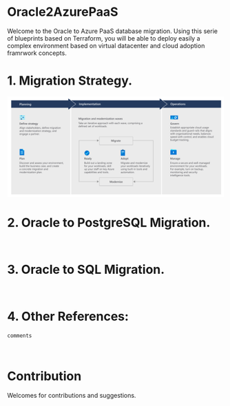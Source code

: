# Oracle2AzurePaaS
Welcome to the Oracle to Azure PaaS database migration.
Using this serie of blueprints based on Terraform, you will be able to deploy easily a complex environment based on virtual datacenter and cloud adoption framrwork concepts. 
<br/>

# 1. Migration Strategy.

![01_01.migration_and_modernization_journey](https://github.com/Gary3207Lee/Oracle2AzurePaaS/blob/main/01.MigrationStrategy/Resources/Image/01_01.migration_and_modernization_journey.png "migration_and_modernization_journey")
<br/>

# 2. Oracle to PostgreSQL Migration.
<br/>

# 3. Oracle to SQL Migration.
<br/>

# 4. Other References: 
```
comments
```
<br/>

# Contribution

Welcomes for contributions and suggestions.